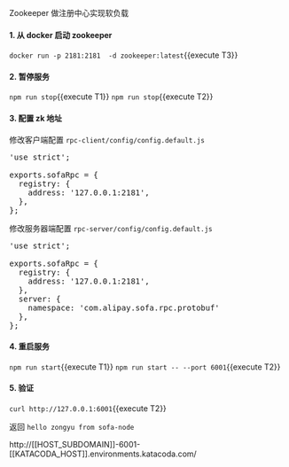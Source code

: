 Zookeeper 做注册中心实现软负载

#### 1. 从 docker 启动 zookeeper

`docker run -p 2181:2181  -d zookeeper:latest`{{execute T3}}


#### 2. 暂停服务

`npm run stop`{{execute T1}}
`npm run stop`{{execute T2}}

#### 3. 配置 zk 地址

修改客户端配置 `rpc-client/config/config.default.js`

<pre class="file" data-filename="rpc-client/config/config.default.js" data-target="replace">
'use strict';

exports.sofaRpc = {
  registry: {
    address: '127.0.0.1:2181',
  },
};
</pre>

修改服务器端配置 `rpc-server/config/config.default.js`

<pre class="file" data-filename="rpc-server/config/config.default.js" data-target="replace">
'use strict';

exports.sofaRpc = {
  registry: {
    address: '127.0.0.1:2181',
  },
  server: {
    namespace: 'com.alipay.sofa.rpc.protobuf'
  },
};
</pre>

#### 4. 重启服务

`npm run start`{{execute T1}}
`npm run start -- --port 6001`{{execute T2}}


#### 5. 验证

`curl http://127.0.0.1:6001`{{execute T2}}

返回 `hello zongyu from sofa-node`

http://[[HOST_SUBDOMAIN]]-6001-[[KATACODA_HOST]].environments.katacoda.com/

